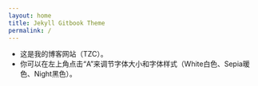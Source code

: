 ```yaml
---
layout: home
title: Jekyll Gitbook Theme
permalink: /
---
```

- 这是我的博客网站（TZC）。
- 你可以在左上角点击“A”来调节字体大小和字体样式（White白色、Sepia暖色、Night黑色）。
